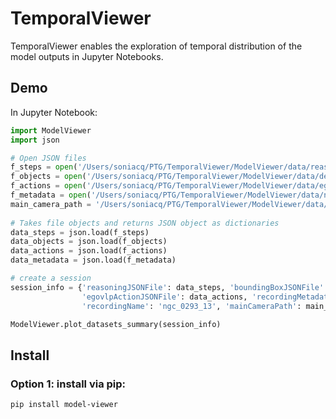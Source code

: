 # TemporalViewer

TemporalViewer enables the exploration of temporal distribution of the model outputs in Jupyter Notebooks.

## Demo

In Jupyter Notebook:
```Python
import ModelViewer
import json

# Open JSON files
f_steps = open('/Users/soniacq/PTG/TemporalViewer/ModelViewer/data/reasoning_check_status.json')
f_objects = open('/Users/soniacq/PTG/TemporalViewer/ModelViewer/data/detic_image.json')
f_actions = open('/Users/soniacq/PTG/TemporalViewer/ModelViewer/data/egovlp_action_steps.json')
f_metadata = open('/Users/soniacq/PTG/TemporalViewer/ModelViewer/data/ngc_0293_13_additional_metadata_v1.json')
main_camera_path = '/Users/soniacq/PTG/TemporalViewer/ModelViewer/data/ngc_0293_13-main.mp4'
  
# Takes file objects and returns JSON object as dictionaries
data_steps = json.load(f_steps)
data_objects = json.load(f_objects)
data_actions = json.load(f_actions)
data_metadata = json.load(f_metadata)

# create a session
session_info = {'reasoningJSONFile': data_steps, 'boundingBoxJSONFile': data_objects,
                'egovlpActionJSONFile': data_actions, 'recordingMetadata': data_metadata,
                'recordingName': 'ngc_0293_13', 'mainCameraPath': main_camera_path}

ModelViewer.plot_datasets_summary(session_info)
```

## Install

### Option 1: install via pip:
~~~~
pip install model-viewer
~~~~